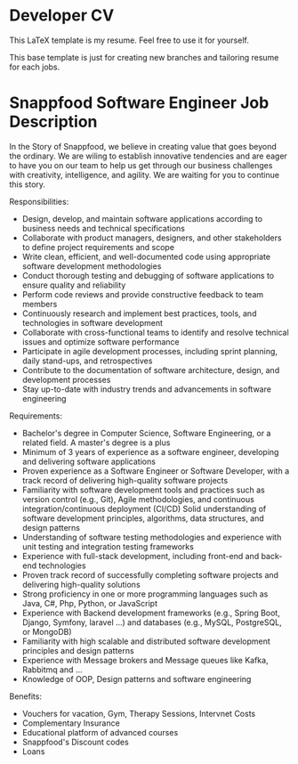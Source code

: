 # Developer CV

This LaTeX template is my resume. Feel free to use it for yourself.

This base template is just for creating new branches and tailoring resume for each jobs.

# Snappfood Software Engineer Job Description

In the Story of Snappfood, we believe in creating value that goes beyond the ordinary.
We are wiling to establish innovative tendencies and are eager to have you on our team
to help us get through our business challenges with creativity, intelligence, and agility.
We are waiting for you to continue this story.

Responsibilities:
- Design, develop, and maintain software applications according to business needs and technical specifications
- Collaborate with product managers, designers, and other stakeholders to define project requirements and scope
- Write clean, efficient, and well-documented code using appropriate software development methodologies
- Conduct thorough testing and debugging of software applications to ensure quality and reliability
- Perform code reviews and provide constructive feedback to team members
- Continuously research and implement best practices, tools, and technologies in software development
- Collaborate with cross-functional teams to identify and resolve technical issues and optimize software performance
- Participate in agile development processes, including sprint planning, daily stand-ups, and retrospectives
- Contribute to the documentation of software architecture, design, and development processes
- Stay up-to-date with industry trends and advancements in software engineering

Requirements:
- Bachelor's degree in Computer Science, Software Engineering, or a related field. A master's degree is a plus
- Minimum of 3 years of experience as a software engineer, developing and delivering software applications
- Proven experience as a Software Engineer or Software Developer, with a track record of delivering high-quality software projects
- Familiarity with software development tools and practices such as version control (e.g., Git),
Agile methodologies, and continuous integration/continuous deployment (CI/CD) Solid understanding of software development principles,
algorithms, data structures, and design patterns
- Understanding of software testing methodologies and experience with unit testing and integration testing frameworks
- Experience with full-stack development, including front-end and back-end technologies
- Proven track record of successfully completing software projects and delivering high-quality solutions
- Strong proficiency in one or more programming languages such as Java, C#, Php, Python, or JavaScript
- Experience with Backend development frameworks (e.g., Spring Boot, Django, Symfony, laravel …) and databases (e.g., MySQL, PostgreSQL, or MongoDB)
- Familiarity with high scalable and distributed software development principles and design patterns
- Experience with Message brokers and Message queues like Kafka, Rabbitmq and …
- Knowledge of OOP, Design patterns and software engineering

Benefits:
- Vouchers for vacation, Gym, Therapy Sessions, Intervnet Costs
- Complementary Insurance
- Educational platform of advanced courses
- Snappfood's Discount codes
- Loans
